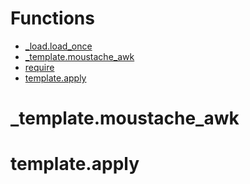 # Functions
- [_load.load_once](_load.load_once)
- [_template.moustache_awk](_template.moustache_awk)
- [require](require)
- [template.apply](template.apply)
# _template.moustache_awk

# template.apply

